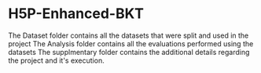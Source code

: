 # H5P-Enhanced-BKT

The Dataset folder contains all the datasets that were split and used in the project
The Analysis folder contains all the evaluations performed using the datasets
The supplmentary folder contains the additional details regarding the project and it's execution.